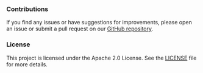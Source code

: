 ### Contributions

If you find any issues or have suggestions for improvements, please open an issue or submit a pull request on our [GitHub repository](https://github.com/aflalasker/aws-static-site-distribution).

### License

This project is licensed under the Apache 2.0 License. See the [LICENSE](../LICENSE) file for more details.
